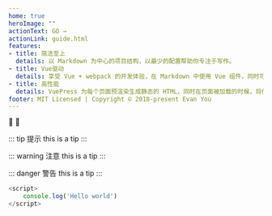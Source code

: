 ```yaml
---
home: true
heroImage: ""
actionText: GO →
actionLink: guide.html
features:
- title: 简洁至上
  details: 以 Markdown 为中心的项目结构，以最少的配置帮助你专注于写作。
- title: Vue驱动
  details: 享受 Vue + webpack 的开发体验，在 Markdown 中使用 Vue 组件，同时可以使用 Vue 来开发自定义主题。
- title: 高性能
  details: VuePress 为每个页面预渲染生成静态的 HTML，同时在页面被加载的时候，将作为 SPA 运行。
footer: MIT Licensed | Copyright © 2018-present Evan You
---
```


:tada: :100:

::: tip 提示
this is a tip
:::

::: warning 注意
this is a tip
:::

::: danger 警告
this is a tip
:::

``` js
<script>
	console.log('Hello world')
</script>
```